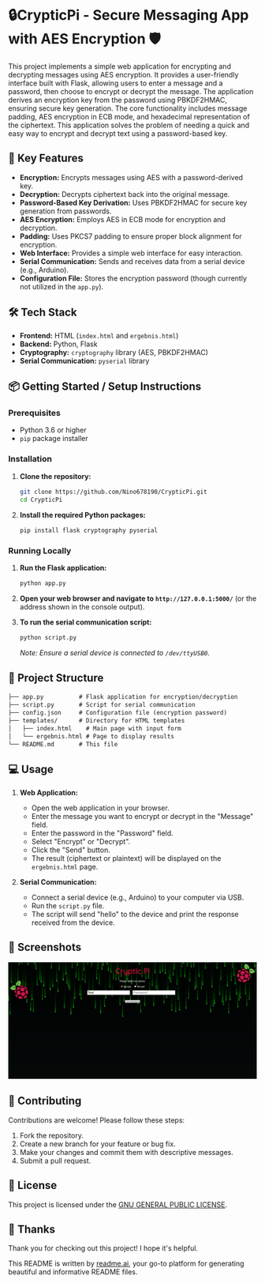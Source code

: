 # 🔒CrypticPi - Secure Messaging App with AES Encryption 🛡️

This project implements a simple web application for encrypting and decrypting messages using AES encryption. It provides a user-friendly interface built with Flask, allowing users to enter a message and a password, then choose to encrypt or decrypt the message. The application derives an encryption key from the password using PBKDF2HMAC, ensuring secure key generation. The core functionality includes message padding, AES encryption in ECB mode, and hexadecimal representation of the ciphertext. This application solves the problem of needing a quick and easy way to encrypt and decrypt text using a password-based key.

## 🚀 Key Features

*   **Encryption:** Encrypts messages using AES with a password-derived key.
*   **Decryption:** Decrypts ciphertext back into the original message.
*   **Password-Based Key Derivation:** Uses PBKDF2HMAC for secure key generation from passwords.
*   **AES Encryption:** Employs AES in ECB mode for encryption and decryption.
*   **Padding:** Uses PKCS7 padding to ensure proper block alignment for encryption.
*   **Web Interface:** Provides a simple web interface for easy interaction.
*   **Serial Communication:** Sends and receives data from a serial device (e.g., Arduino).
*   **Configuration File:** Stores the encryption password (though currently not utilized in the `app.py`).

## 🛠️ Tech Stack

*   **Frontend:** HTML (`index.html` and `ergebnis.html`)
*   **Backend:** Python, Flask
*   **Cryptography:** `cryptography` library (AES, PBKDF2HMAC)
*   **Serial Communication:** `pyserial` library

## 📦 Getting Started / Setup Instructions

### Prerequisites

*   Python 3.6 or higher
*   `pip` package installer

### Installation

1.  **Clone the repository:**

    ```bash
    git clone https://github.com/Nino678190/CrypticPi.git
    cd CrypticPi
    ```

2.  **Install the required Python packages:**

    ```bash
    pip install flask cryptography pyserial
    ```

### Running Locally

1.  **Run the Flask application:**

    ```bash
    python app.py
    ```

2.  **Open your web browser and navigate to `http://127.0.0.1:5000/`** (or the address shown in the console output).

3.  **To run the serial communication script:**

    ```bash
    python script.py
    ```

    *Note: Ensure a serial device is connected to `/dev/ttyUSB0`.*

## 📂 Project Structure

```
├── app.py          # Flask application for encryption/decryption
├── script.py       # Script for serial communication
├── config.json     # Configuration file (encryption password)
├── templates/      # Directory for HTML templates
│   ├── index.html    # Main page with input form
│   └── ergebnis.html # Page to display results
└── README.md       # This file
```

## 💻 Usage

1.  **Web Application:**
    *   Open the web application in your browser.
    *   Enter the message you want to encrypt or decrypt in the "Message" field.
    *   Enter the password in the "Password" field.
    *   Select "Encrypt" or "Decrypt".
    *   Click the "Send" button.
    *   The result (ciphertext or plaintext) will be displayed on the `ergebnis.html` page.

2.  **Serial Communication:**
    *   Connect a serial device (e.g., Arduino) to your computer via USB.
    *   Run the `script.py` file.
    *   The script will send "hello" to the device and print the response received from the device.

## 📸 Screenshots

![Screenshot index.html](image.png)

## 🤝 Contributing

Contributions are welcome! Please follow these steps:

1.  Fork the repository.
2.  Create a new branch for your feature or bug fix.
3.  Make your changes and commit them with descriptive messages.
4.  Submit a pull request.

## 📝 License

This project is licensed under the [GNU GENERAL PUBLIC LICENSE](LICENSE).


## 💖 Thanks

Thank you for checking out this project! I hope it's helpful.

This README is written by [readme.ai](https://readme-generator-phi.vercel.app/), your go-to platform for generating beautiful and informative README files.
